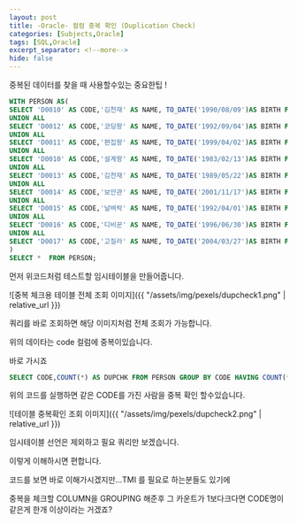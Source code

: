 ```yaml
---
layout: post
title: -Oracle- 컬럼 중복 확인 (Duplication Check)
categories: [Subjects,Oracle]
tags: [SQL,Oracle]
excerpt_separator: <!--more-->
hide: false
---
```


중복된 데이터를 찾을 때 사용할수있는 중요한팁 !

<!--more-->

```sql
WITH PERSON AS(
SELECT 'D0010' AS CODE,'김천재' AS NAME, TO_DATE('1990/08/09')AS BIRTH FROM DUAL 
UNION ALL
SELECT 'D0012' AS CODE,'코딩왕' AS NAME, TO_DATE('1992/09/04')AS BIRTH FROM DUAL 
UNION ALL
SELECT 'D0011' AS CODE,'편집왕' AS NAME, TO_DATE('1999/04/02')AS BIRTH FROM DUAL 
UNION ALL
SELECT 'D0010' AS CODE,'설계왕' AS NAME, TO_DATE('1983/02/13')AS BIRTH FROM DUAL 
UNION ALL
SELECT 'D0013' AS CODE,'김천재' AS NAME, TO_DATE('1989/05/22')AS BIRTH FROM DUAL 
UNION ALL
SELECT 'D0014' AS CODE,'보안관' AS NAME, TO_DATE('2001/11/17')AS BIRTH FROM DUAL 
UNION ALL
SELECT 'D0015' AS CODE,'날벼락' AS NAME, TO_DATE('1992/04/01')AS BIRTH FROM DUAL 
UNION ALL
SELECT 'D0016' AS CODE,'디비꾼' AS NAME, TO_DATE('1996/06/30')AS BIRTH FROM DUAL 
UNION ALL
SELECT 'D0017' AS CODE,'고질라' AS NAME, TO_DATE('2004/03/27')AS BIRTH FROM DUAL 
)
SELECT *  FROM PERSON;

```
  
  
  
먼저 위코드처럼 테스트할 임시테이블을 만들어줍니다.
  
  
  
  
![중복 체크용 테이블 전체 조회 이미지]({{ "/assets/img/pexels/dupcheck1.png" | relative_url }})
  
  
쿼리를 바로 조회하면 해당 이미지처럼 전체 조회가 가능합니다.

  
  
위의 데이타는 code 컬럼에 중복이있습니다.
  
바로 가시죠
  
```sql
SELECT CODE,COUNT(*) AS DUPCHK FROM PERSON GROUP BY CODE HAVING COUNT(*) > 1;

```
  
  위의 코드를 실행하면 같은 CODE를 가진 사람을 중복 확인 할수있습니다.
  
![테이블 중복확인 조회 이미지]({{ "/assets/img/pexels/dupcheck2.png" | relative_url }})
  
임시테이블 선언은 제외하고 필요 쿼리만 보겠습니다. 

이렇게 이해하시면 편합니다.


코드를 보면 바로 이해가시겠지만...TMI 를 필요로 하는분들도 있기에
    
중복을 체크할 COLUMN을 GROUPING  해준후 그 카운트가 1보다크다면 CODE명이 같은게 한개 이상이라는 거겠죠?
  